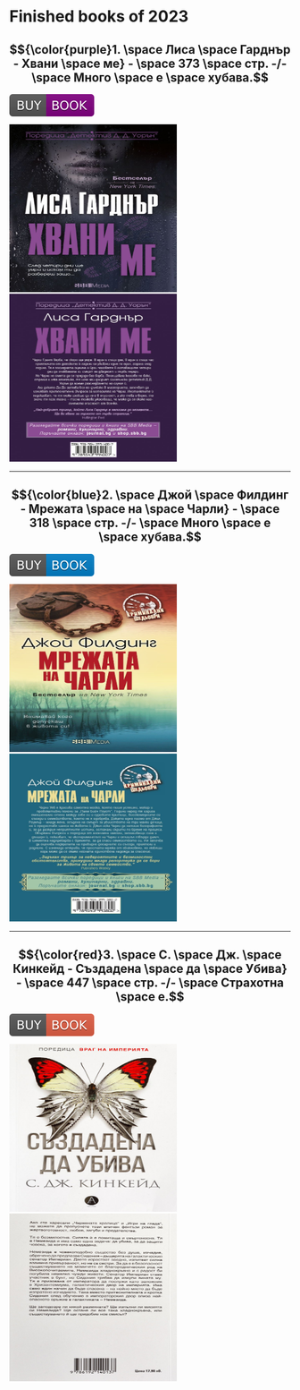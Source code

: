 # Finished books of 2023

## $${\color{purple}1. \space Лиса \space Гарднър - Хвани \space ме} - \space 373 \space стр. -/- \space Много \space е \space хубава.$$

<p align="left">
<a href="https://www.book.store.bg/p314366/hvani-me-lisa-gardnyr.html" target="_blank"><img align="center" src="./img/BUY-BOOK-purple.svg" alt="bookTitle" /></a>
</p>

<img src='./img/LisaFront.jpg' width='300px' height='300px'> <img src='./img/LisaBack.jpg' width='300px' height='300px'>

---

## $${\color{blue}2. \space Джой \space Филдинг - Мрежата \space на \space Чарли} - \space 318 \space стр. -/- \space Много \space е \space хубава.$$

<p align="left">
<a href="https://www.book.store.bg/p307061/mrezhata-na-charli-dzhoj-filding.html" target="_blank"><img align="center" src="./img/BUY-BOOK-blue.svg" alt="bookTitle" /></a>
</p>

<img src='./img/FildingFront.jpg' width='300px' height='300px'> <img src='./img/FildingBack.jpg' width='300px' height='300px'>

---

## $${\color{red}3. \space С. \space Дж. \space Кинкейд - Създадена \space да \space Убива} - \space 447 \space  стр. -/- \space Страхотна \space е.$$

<p align="left">
<a href="https://www.ozone.bg/product/s-zdadena-da-ubiva/" target="_blank"><img align="center" src="./img/BUY-BOOK-red.svg" alt="bookTitle" /></a>
</p>

<img src='./img/SyzdadenaDaYbivaFront.jpg' width='300px' height='300px'> <img src='./img/SyzdadenaDaYbivaBack.jpg' width='300px' height='300px'>
